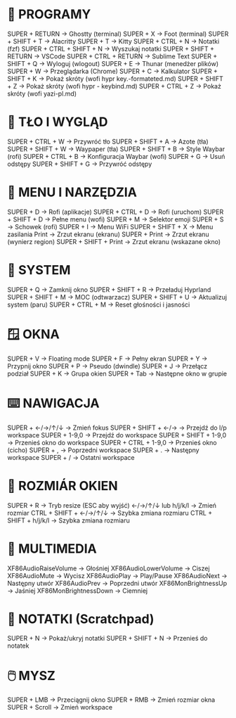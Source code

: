 # 🚀 PROGRAMY
SUPER + RETURN → Ghostty (terminal)
SUPER + X → Foot (terminal)
SUPER + SHIFT + T → Alacritty
SUPER + T → Kitty
SUPER + CTRL + N → Notatki (fzf)
SUPER + CTRL + SHIFT + N → Wyszukaj notatki
SUPER + SHIFT + RETURN → VSCode
SUPER + CTRL + RETURN → Sublime Text
SUPER + SHIFT + Q → Wyloguj (wlogout)
SUPER + E → Thunar (menedżer plików)
SUPER + W → Przeglądarka (Chrome)
SUPER + C → Kalkulator
SUPER + SHIFT + K → Pokaż skróty (wofi hypr key.-formateted.md)
SUPER + SHIFT + Z → Pokaż skróty (wofi hypr - keybind.md)
SUPER + CTRL + Z → Pokaż skróty (wofi yazi-pl.md)

# 🎨 TŁO I WYGLĄD
SUPER + CTRL + W → Przywróć tło
SUPER + SHIFT + A → Azote (tła)
SUPER + SHIFT + W → Waypaper (tła)
SUPER + SHIFT + B → Style Waybar (rofi)
SUPER + CTRL + B → Konfiguracja Waybar (wofi)
SUPER + G → Usuń odstępy
SUPER + SHIFT + G → Przywróć odstępy

# 📱 MENU I NARZĘDZIA
SUPER + D → Rofi (aplikacje)
SUPER + CTRL + D → Rofi (uruchom)
SUPER + SHIFT + D → Pełne menu (wofi)
SUPER + M → Selektor emoji
SUPER + S → Schowek (rofi)
SUPER + I → Menu WiFi
SUPER + SHIFT + X → Menu zasilania
        Print → Zrzut ekranu (ekranu)
SUPER + Print → Zrzut ekranu (wynierz region)
SUPER + SHIFT + Print → Zrzut ekranu (wskazane okno)

# 🔧 SYSTEM
SUPER + Q → Zamknij okno
SUPER + SHIFT + R → Przeładuj Hyprland
SUPER + SHIFT + M → MOC (odtwarzacz)
SUPER + SHIFT + U → Aktualizuj system (paru)
SUPER + CTRL + M → Reset głośności i jasności

# 🪟 OKNA
SUPER + V → Floating mode
SUPER + F → Pełny ekran
SUPER + Y → Przypnij okno
SUPER + P → Pseudo (dwindle)
SUPER + J → Przełącz podział
SUPER + K → Grupa okien
SUPER + Tab → Następne okno w grupie

# ⌨️ NAWIGACJA
SUPER + ←/→/↑/↓ → Zmień fokus
SUPER + SHIFT + ←/→ → Przejdź do l/p workspace
SUPER + 1-9,0 → Przejdź do workspace
SUPER + SHIFT + 1-9,0 → Przenieś okno do workspace
SUPER + CTRL + 1-9,0 → Przenieś okno (cicho)
SUPER + , → Poprzedni workspace
SUPER + . → Następny workspace
SUPER + / → Ostatni workspace

# 📐 ROZMIÁR OKIEN
SUPER + R → Tryb resize (ESC aby wyjść)
  ←/→/↑/↓ lub h/j/k/l → Zmień rozmiar
CTRL + SHIFT + ←/→/↑/↓ → Szybka zmiana rozmiaru
CTRL + SHIFT + h/j/k/l → Szybka zmiana rozmiaru

# 🎵 MULTIMEDIA
XF86AudioRaiseVolume → Głośniej
XF86AudioLowerVolume → Ciszej
XF86AudioMute → Wycisz
XF86AudioPlay → Play/Pause
XF86AudioNext → Następny utwór
XF86AudioPrev → Poprzedni utwór
XF86MonBrightnessUp → Jaśniej
XF86MonBrightnessDown → Ciemniej

# 📝 NOTATKI (Scratchpad)
SUPER + N → Pokaż/ukryj notatki
SUPER + SHIFT + N → Przenieś do notatek

# 🖱️ MYSZ
SUPER + LMB → Przeciągnij okno
SUPER + RMB → Zmień rozmiar okna
SUPER + Scroll → Zmień workspace
